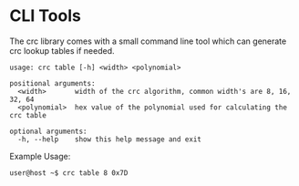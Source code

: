 # CLI Tools
The crc library comes with a small command line tool which can generate crc lookup tables if needed.

```console
usage: crc table [-h] <width> <polynomial>

positional arguments:
  <width>       width of the crc algorithm, common width's are 8, 16, 32, 64
  <polynomial>  hex value of the polynomial used for calculating the crc table

optional arguments:
  -h, --help    show this help message and exit

```

Example Usage:

```
user@host ~$ crc table 8 0x7D
```